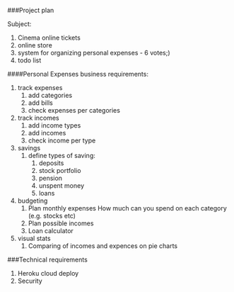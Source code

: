 ###Project plan

Subject:
1. Cinema online tickets
2. online store
3. system for organizing personal expenses - 6 votes;)
4. todo list

####Personal Expenses business requirements:
1. track expenses
   1. add categories
   2. add bills
   3. check expenses per categories
2. track incomes
   1. add income types
   2. add incomes
   3. check income per type
3. savings
   1. define types of saving:
      1. deposits
      2. stock portfolio
      3. pension
      4. unspent money
      5. loans
5. budgeting
   1. Plan monthly expenses
   How much can you spend on each category (e.g. stocks etc)
   2. Plan possible incomes
   3. Loan calculator
6. visual stats
   1. Comparing of incomes and expences on pie charts

###Technical requirements
1. Heroku cloud deploy
2. Security